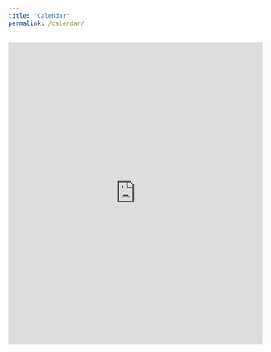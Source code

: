 ```yaml
---
title: "Calendar"
permalink: /calendar/
---
```


<iframe 
  src="https://calendar.google.com/calendar/embed?src=YOUR_CALENDAR_ID&ctz=Europe/London" 
  style="border:0"
  width="100%" 
  height="600" 
  frameborder="0" 
  scrolling="no">
</iframe>
